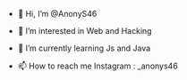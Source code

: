 - 👋 Hi, I’m @AnonyS46
- 👀 I’m interested in Web and Hacking
- 🌱 I’m currently learning Js and Java

- 📫 How to reach me Instagram : _anonys46

<!---
AnonyS46/AnonyS46 is a ✨ special ✨ repository because its `README.md` (this file) appears on your GitHub profile.
You can click the Preview link to take a look at your changes.
--->
